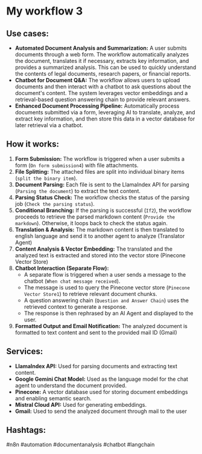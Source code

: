 # My workflow 3

## Use cases:

- **Automated Document Analysis and Summarization:**  A user submits documents through a web form. The workflow automatically analyzes the document, translates it if necessary, extracts key information, and provides a summarized analysis. This can be used to quickly understand the contents of legal documents, research papers, or financial reports.
- **Chatbot for Document Q&A:** The workflow allows users to upload documents and then interact with a chatbot to ask questions about the document's content. The system leverages vector embeddings and a retrieval-based question answering chain to provide relevant answers.
- **Enhanced Document Processing Pipeline:** Automatically process documents submitted via a form, leveraging AI to translate, analyze, and extract key information, and then store this data in a vector database for later retrieval via a chatbot.

## How it works:

1. **Form Submission:** The workflow is triggered when a user submits a form (`On form submission4`) with file attachments.
2. **File Splitting:** The attached files are split into individual binary items (`split the binary item`).
3. **Document Parsing:** Each file is sent to the LlamaIndex API for parsing (`Parsing the document`) to extract the text content.
4. **Parsing Status Check:** The workflow checks the status of the parsing job (`Check the parsing status`).
5. **Conditional Branching:** If the parsing is successful (`If2`), the workflow proceeds to retrieve the parsed markdown content (`Provide the markdown`). Otherwise, it loops back to check the status again.
6. **Translation & Analysis:** The markdown content is then translated to english language and send it to another agent to analyze (Translator Agent)
7. **Content Analysis & Vector Embedding:** The translated and the analyzed text is extracted and stored into the vector store (Pinecone Vector Store)
8. **Chatbot Interaction (Separate Flow):**
    - A separate flow is triggered when a user sends a message to the chatbot (`When chat message received`).
    - The message is used to query the Pinecone vector store (`Pinecone Vector Store1`) to retrieve relevant document chunks.
    - A question answering chain (`Question and Answer Chain`) uses the retrieved context to generate a response.
    - The response is then rephrased by an AI Agent and displayed to the user.
9. **Formatted Output and Email Notification:** The analyzed document is formatted to text content  and sent to the provided mail ID (Gmail)

## Services:

- **LlamaIndex API:** Used for parsing documents and extracting text content.
- **Google Gemini Chat Model:** Used as the language model for the chat agent to understand the document provided.
- **Pinecone:** A vector database used for storing document embeddings and enabling semantic search.
- **Mistral Cloud API:** Used for generating embeddings.
- **Gmail:** Used to send the analyzed document through mail to the user

## Hashtags:

#n8n #automation #documentanalysis #chatbot #langchain
